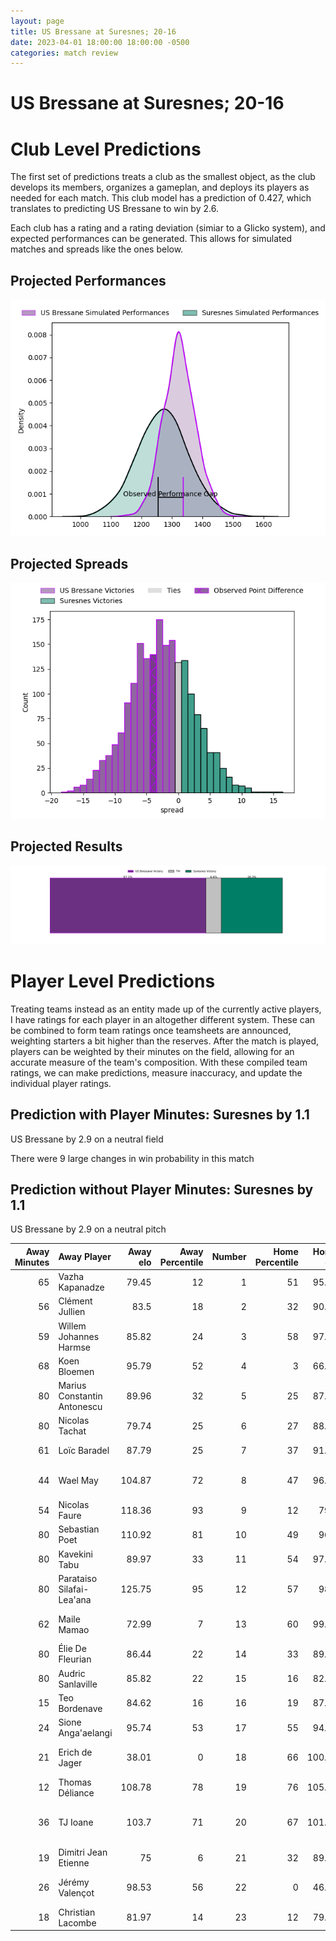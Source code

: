 ```yaml
---  
layout: page  
title: US Bressane at Suresnes; 20-16  
date: 2023-04-01 18:00:00 18:00:00 -0500  
categories: match review  
---
```

# US Bressane at Suresnes; 20-16

# Club Level Predictions


The first set of predictions treats a club as the smallest object, as the club develops its members, organizes a gameplan, and deploys its players as needed for each match. This club model has a prediction of 0.427, which translates to predicting US Bressane to win by 2.6.

Each club has a rating and a rating deviation (simiar to a Glicko system), and expected performances can be generated. This allows for simulated matches and spreads like the ones below.
## Projected Performances


![Projected Performances](plots/performances_2023-04-01-Suresnes-USBressane.png)
## Projected Spreads


![Projected Spreads](plots/spreads_2023-04-01-Suresnes-USBressane.png)
## Projected Results


![Projected Results](plots/resultbar_2023-04-01-Suresnes-USBressane.png)
# Player Level Predictions


Treating teams instead as an entity made up of the currently active players, I have ratings for each player in an altogether different system. These can be combined to form team ratings once teamsheets are announced, weighting starters a bit higher than the reserves. After the match is played, players can be weighted by their minutes on the field, allowing for an accurate measure of the team's composition. With these compiled team ratings, we can make predictions, measure inaccuracy, and update the individual player ratings.
## Prediction with Player Minutes: Suresnes by 1.1


US Bressane by 2.9 on a neutral field

There were 9 large changes in win probability in this match
## Prediction without Player Minutes: Suresnes by 1.1


US Bressane by 2.9 on a neutral pitch



|   Away Minutes | Away Player                 |   Away elo |   Away Percentile |   Number |   Home Percentile |   Home elo | Home Player             |   Home Minutes |
|---------------:|:----------------------------|-----------:|------------------:|---------:|------------------:|-----------:|:------------------------|---------------:|
|             65 | Vazha Kapanadze             |      79.45 |                12 |        1 |                51 |      95.38 | Beka Kakabadze          |             46 |
|             56 | Clément Jullien             |      83.5  |                18 |        2 |                32 |      90.11 | Thomas Bordes           |             52 |
|             59 | Willem Johannes Harmse      |      85.82 |                24 |        3 |                58 |      97.46 | Leandro Mario Assi      |             38 |
|             68 | Koen Bloemen                |      95.79 |                52 |        4 |                 3 |      66.56 | Sacha Yahi              |             80 |
|             80 | Marius Constantin Antonescu |      89.96 |                32 |        5 |                25 |      87.99 | Yakine Djebarri         |             63 |
|             80 | Nicolas Tachat              |      79.74 |                25 |        6 |                27 |      88.48 | Florian Desbordes       |             80 |
|             61 | Loïc Baradel                |      87.79 |                25 |        7 |                37 |      91.44 | Wian Vosloo             |             52 |
|             44 | Wael May                    |     104.87 |                72 |        8 |                47 |      96.42 | Antonie Delport Claasen |             80 |
|             54 | Nicolas Faure               |     118.36 |                93 |        9 |                12 |      79.9  | Quentin Dauvergne       |             54 |
|             80 | Sebastian Poet              |     110.92 |                81 |       10 |                49 |      96.4  | Ignacio Mieres          |             80 |
|             80 | Kavekini Tabu               |      89.97 |                33 |       11 |                54 |      97.01 | Pierre Le Huby          |             57 |
|             80 | Parataiso Silafai-Lea'ana   |     125.75 |                95 |       12 |                57 |      98.9  | Arthur Proult           |             80 |
|             62 | Maile Mamao                 |      72.99 |                 7 |       13 |                60 |      99.74 | Lilan Savioz Fouillet   |             80 |
|             80 | Élie De Fleurian            |      86.44 |                22 |       14 |                33 |      89.95 | Alexis Clement          |             80 |
|             80 | Audric Sanlaville           |      85.82 |                22 |       15 |                16 |      82.05 | Goulwen Gueho           |             40 |
|             15 | Teo Bordenave               |      84.62 |                16 |       16 |                19 |      87.93 | Hayam El Bibouji        |             28 |
|             24 | Sione Anga'aelangi          |      95.74 |                53 |       17 |                55 |      94.79 | Elias Coulibaly         |             34 |
|             21 | Erich de Jager              |      38.01 |                 0 |       18 |                66 |     100.91 | Victor Damian Arias     |             42 |
|             12 | Thomas Déliance             |     108.78 |                78 |       19 |                76 |     105.88 | Bastien Berenguel       |             17 |
|             36 | TJ Ioane                    |     103.7  |                71 |       20 |                67 |     101.62 | Théo David Nathan Tanda |             28 |
|             19 | Dimitri Jean Etienne        |      75    |                 6 |       21 |                32 |      89.88 | Théo Bachiri            |             26 |
|             26 | Jérémy Valençot             |      98.53 |                56 |       22 |                 0 |      46.97 | Jean-Baptiste Fuster    |             23 |
|             18 | Christian Lacombe           |      81.97 |                14 |       23 |                12 |      79.98 | Thomas Baudy            |             40 |

